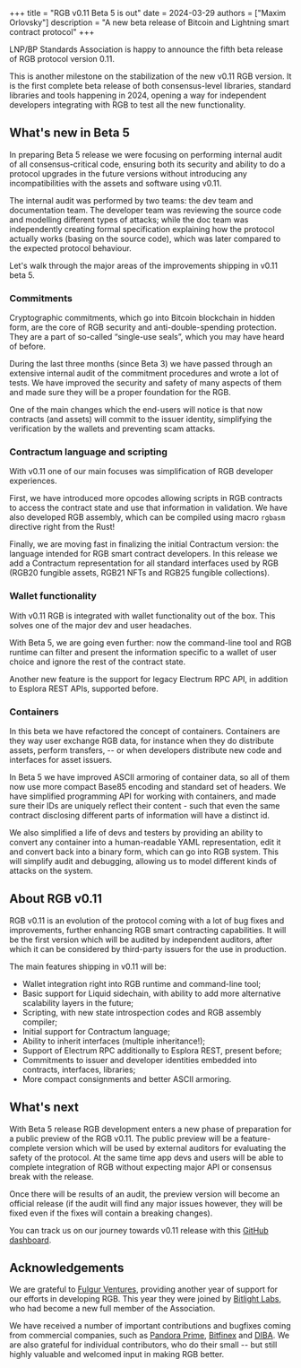 +++
title = "RGB v0.11 Beta 5 is out"
date = 2024-03-29
authors = ["Maxim Orlovsky"]
description = "A new beta release of Bitcoin and Lightning smart contract protocol"
+++

LNP/BP Standards Association is happy to announce the fifth beta release of RGB protocol version 0.11.

This is another milestone on the stabilization of the new v0.11 RGB version. It is the first
complete beta release of both consensus-level libraries, standard libraries and tools happening
in 2024, opening a way for independent developers integrating with RGB to test all the new
functionality.


## What's new in Beta 5

In preparing Beta 5 release we were focusing on performing internal audit of all consensus-critical
code, ensuring both its security and ability to do a protocol upgrades in the future versions
without introducing any incompatibilities with the assets and software using v0.11.

The internal audit was performed by two teams: the dev team and documentation team. The developer
team was reviewing the source code and modelling different types of attacks; while the doc team
was independently creating formal specification explaining how the protocol actually works (basing
on the source code), which was later compared to the expected protocol behaviour.

Let's walk through the major areas of the improvements shipping in v0.11 beta 5.

### Commitments

Cryptographic commitments, which go into Bitcoin blockchain in hidden form, are the core of RGB 
security and anti-double-spending protection. They are a part of so-called “single-use seals”, 
which you may have heard of before.

During the last three months (since Beta 3) we have passed through an extensive internal audit 
of the commitment procedures and wrote a lot of tests. We have improved the security and safety 
of many aspects of them and made sure they will be a proper foundation for the RGB.

One of the main changes which the end-users will notice is that now contracts (and assets) will 
commit to the issuer identity, simplifying the verification by the wallets and preventing scam 
attacks.

### Contractum language and scripting

With v0.11 one of our main focuses was simplification of RGB developer experiences.

First, we have introduced more opcodes allowing scripts in RGB contracts to access the contract 
state and use that information in validation. We have also developed RGB assembly, which can be 
compiled using macro `rgbasm` directive right from the Rust!

Finally, we are moving fast in finalizing the initial Contractum version: the language intended 
for RGB smart contract developers. In this release we add a Contractum representation for all 
standard interfaces used by RGB (RGB20 fungible assets, RGB21 NFTs and RGB25 fungible collections).

### Wallet functionality

With v0.11 RGB is integrated with wallet functionality out of the box. This solves one of the 
major dev and user headaches.

With Beta 5, we are going even further: now the command-line tool and RGB runtime can filter and 
present the information specific to a wallet of user choice and ignore the rest of the contract 
state.

Another new feature is the support for legacy Electrum RPC API, in addition to Esplora REST APIs, 
supported before.

### Containers

In this beta we have refactored the concept of containers. Containers are they way user exchange 
RGB data, for instance when they do distribute assets, perform transfers, -- or when developers 
distribute new code and interfaces for asset issuers.

In Beta 5 we have improved ASCII armoring of container data, so all of them now use more compact 
Base85 encoding and standard set of headers. We have simplified programming API for working with 
containers, and made sure their IDs are uniquely reflect their content - such that even the same 
contract disclosing different parts of information will have a distinct id.

We also simplified a life of devs and testers by providing an ability to convert any container 
into a human-readable YAML representation, edit it and convert back into a binary form, which 
can go into RGB system. This will simplify audit and debugging, allowing us to model different 
kinds of attacks on the system.


## About RGB v0.11

RGB v0.11 is an evolution of the protocol coming with a lot of bug fixes and improvements, further
enhancing RGB smart contracting capabilities. It will be the first version which will be audited by
independent auditors, after which it can be considered by third-party issuers for the use in
production.

The main features shipping in v0.11 will be:
- Wallet integration right into RGB runtime and command-line tool;
- Basic support for Liquid sidechain, with ability to add more alternative scalability layers in the 
  future;
- Scripting, with new state introspection codes and RGB assembly compiler;
- Initial support for Contractum language;
- Ability to inherit interfaces (multiple inheritance!);
- Support of Electrum RPC additionally to Esplora REST, present before;
- Commitments to issuer and developer identities embedded into contracts, interfaces, libraries;
- More compact consignments and better ASCII armoring.


## What's next

With Beta 5 release RGB development enters a new phase of preparation for a public preview of 
the RGB v0.11. The public preview will be a feature-complete version which will be used by 
external auditors for evaluating the safety of the protocol. At the same time app devs and users 
will be able to complete integration of RGB without expecting major API or consensus break with 
the release.

Once there will be results of an audit, the preview version will become an official release (if 
the audit will find any major issues however, they will be fixed even if the fixes will contain 
a breaking changes).

You can track us on our journey towards v0.11 release with this [GitHub dashboard][proj].


## Acknowledgements

We are grateful to [Fulgur Ventures], providing another year of support for our efforts in 
developing RGB. This year they were joined by [Bitlight Labs], who had become a new full member of 
the Association.

We have received a number of important contributions and bugfixes coming from commercial 
companies, such as [Pandora Prime], [Bitfinex] and [DIBA]. We are also grateful for individual 
contributors, who do their small -- but still highly valuable and welcomed input in making RGB 
better.


[proj]: https://github.com/orgs/RGB-WG/projects/17/views/1
[Fulgur Ventures]: https://fulgur.ventures
[Bitlight Labs]: https://bitlightlabs.com
[Pandora Prime]: https://pandoraprime.ch
[Bitfinex]: https://www.bitfinex.com/about
[DIBA]: http://diba.io
